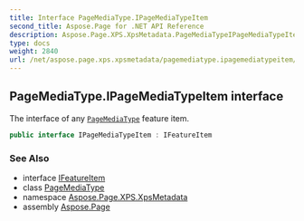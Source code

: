 ```yaml
---
title: Interface PageMediaType.IPageMediaTypeItem
second_title: Aspose.Page for .NET API Reference
description: Aspose.Page.XPS.XpsMetadata.PageMediaTypeIPageMediaTypeItem interface. The interface of any PageMediaType feature item
type: docs
weight: 2840
url: /net/aspose.page.xps.xpsmetadata/pagemediatype.ipagemediatypeitem/
---
```

## PageMediaType.IPageMediaTypeItem interface

The interface of any [`PageMediaType`](../pagemediatype/) feature item.

```csharp
public interface IPageMediaTypeItem : IFeatureItem
```

### See Also

* interface [IFeatureItem](../ifeatureitem/)
* class [PageMediaType](../pagemediatype/)
* namespace [Aspose.Page.XPS.XpsMetadata](../../aspose.page.xps.xpsmetadata/)
* assembly [Aspose.Page](../../)


